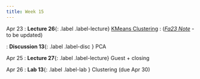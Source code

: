 ```yaml
---
title: Week 15
---
```



Apr 23
: **Lecture 26**{: .label .label-lecture} [KMeans Clustering](lecture/lec26)
    : ([*Fa23 Note*](https://ds100.org/fa23-course-notes/clustering/clustering.html) - to be updated)

: **Discussion 13**{: .label .label-disc } PCA

Apr 25
: **Lecture 27**{: .label .label-lecture} Guest + closing

Apr 26
: **Lab 13**{: .label .label-lab } Clustering (due Apr 30)
